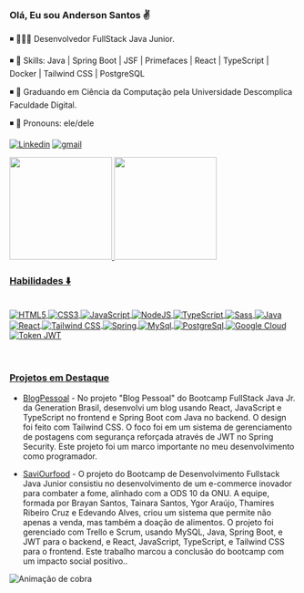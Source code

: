 ### Olá, Eu sou Anderson Santos ✌️


◾ 👨🏾‍💻 Desenvolvedor FullStack Java Junior.

◾ 🤖 Skills: Java | Spring Boot | JSF | Primefaces | React | TypeScript | Docker | Tailwind CSS | PostgreSQL

◾ 🌱 Graduando em Ciência da Computação pela Universidade Descomplica Faculdade Digital.


◾ 🙂 Pronouns: ele/dele

<div>


[![Linkedin](https://img.shields.io/badge/LinkedIn-0077B5?style=for-the-badge&logo=linkedin&logoColor=white)](https://www.linkedin.com/in/anderson-santos-5630b322b/)
<a href="mailto:andersonsantos.s.silv@gmail.com"><img alt="gmail" src="https://img.shields.io/badge/Gmail-D14836?style=for-the-badge&logo=gmail&logoColor=white"></a>


</div>

<div>

  <a href="https://github.com/AndersonSantos07">
  <img height="180em" src="https://github-readme-stats.vercel.app/api?username=AndersonSantos07&show_icons=true&theme=dracula&include_all_commits=true&count_private=true"/>
  <img height="180em" src="https://github-readme-stats.vercel.app/api/top-langs/?username=AndersonSantos07&layout=compact&langs_count=7&theme=dracula"/>
<br>
</div>





### Habilidades ⬇️

<div style="display: inline_block"><br>
    <img align="center" alt="HTML5" src="https://img.shields.io/badge/HTML5-E34F26?style=for-the-badge&logo=html5&logoColor=white" >
    <img align="center" alt="CSS3" src="https://img.shields.io/badge/CSS3-1572B6?style=for-the-badge&logo=css3&logoColor=white" >
    <img align="center" alt="JavaScript" src="https://img.shields.io/badge/JavaScript-323330?style=for-the-badge&logo=javascript&logoColor=F7DF1E" >
    <img align="center" alt="NodeJS" src="https://img.shields.io/badge/Node.js-43853D?style=for-the-badge&logo=node.js&logoColor=white" >
    <img align="center" alt="TypeScript" src="https://img.shields.io/badge/TypeScript-007ACC?style=for-the-badge&logo=typescript&logoColor=white" >
    <img align="center" alt="Sass" src="https://img.shields.io/badge/Sass-CC6699?style=for-the-badge&logo=sass&logoColor=white" >
    <img align="center" alt="Java" src="https://img.shields.io/badge/Java-ED8B00?style=for-the-badge&logo=openjdk&logoColor=white" >
    <img align="center" alt="React" src="https://img.shields.io/badge/React-20232A?style=for-the-badge&logo=react&logoColor=61DAFB" >
    <img align="center" alt="Tailwind CSS" src="https://img.shields.io/badge/Tailwind_CSS-38B2AC?style=for-the-badge&logo=tailwind-css&logoColor=white" >
    <img align="center" alt="Spring" src="https://img.shields.io/badge/Spring-6DB33F?style=for-the-badge&logo=spring&logoColor=white" >
    <img align="center" alt="MySql" src="https://img.shields.io/badge/MySQL-00000F?style=for-the-badge&logo=mysql&logoColor=white" >
    <img align="center" alt="PostgreSql" src="https://img.shields.io/badge/PostgreSQL-316192?style=for-the-badge&logo=postgresql&logoColor=white" >
    <img align="center" alt="Google Cloud" src="https://img.shields.io/badge/Google_Cloud-4285F4?style=for-the-badge&logo=google-cloud&logoColor=white" >
    <img align="center" alt="Token JWT" src="https://img.shields.io/badge/json%20web%20tokens-323330?style=for-the-badge&logo=json-web-tokens&logoColor=pink" >    	
</div>

</br>

# #

### Projetos em Destaque
- [BlogPessoal](https://blogpessoalander.netlify.app/) - No projeto "Blog Pessoal" do Bootcamp FullStack Java Jr. da Generation Brasil, desenvolvi um blog usando React, JavaScript e TypeScript no frontend e Spring Boot com Java no backend. O design foi feito com Tailwind CSS. O foco foi em um sistema de gerenciamento de postagens com segurança reforçada através de JWT no Spring Security. Este projeto foi um marco importante no meu desenvolvimento como programador.

- [SaviOurfood](https://saviourfood.netlify.app/) - O projeto do Bootcamp de Desenvolvimento Fullstack Java Junior consistiu no desenvolvimento de um e-commerce inovador para combater a fome, alinhado com a ODS 10 da ONU. A equipe, formada por Brayan Santos, Tainara Santos, Ygor Araújo, Thamires Ribeiro Cruz e Edevando Alves, criou um sistema que permite não apenas a venda, mas também a doação de alimentos. O projeto foi gerenciado com Trello e Scrum, usando MySQL, Java, Spring Boot, e JWT para o backend, e React, JavaScript, TypeScript, e Tailwind CSS para o frontend. Este trabalho marcou a conclusão do bootcamp com um impacto social positivo..


![Animação de cobra](https://github.com/danielbped/danielbped/blob/output/github-contribution-grid-snake.svg)


